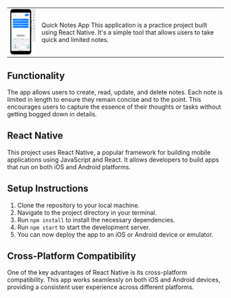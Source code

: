 <table>
  <tr>
    <td>
      <img src="/assets/Screenshot%202024-04-09%20at%2019.25.28.png" width="150" alt="Screenshot" />
    </td>
    <td>
Quick Notes App
      This application is a practice project built using React Native. It's a simple tool that allows users to take quick and limited notes.
    </td>
  </tr>
</table>



## Functionality

The app allows users to create, read, update, and delete notes. Each note is limited in length to ensure they remain concise and to the point. This encourages users to capture the essence of their thoughts or tasks without getting bogged down in details.

## React Native 

This project uses React Native, a popular framework for building mobile applications using JavaScript and React. It allows developers to build apps that run on both iOS and Android platforms.


## Setup Instructions

1. Clone the repository to your local machine.
2. Navigate to the project directory in your terminal.
3. Run `npm install` to install the necessary dependencies.
4. Run `npm start` to start the development server.
5. You can now deploy the app to an iOS or Android device or emulator.

## Cross-Platform Compatibility

One of the key advantages of React Native is its cross-platform compatibility. This app works seamlessly on both iOS and Android devices, providing a consistent user experience across different platforms.
